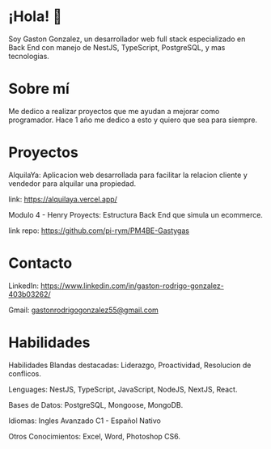 # ¡Hola! 👋
Soy Gaston Gonzalez, un desarrollador web full stack especializado en Back End con manejo de NestJS, TypeScript, PostgreSQL, y mas tecnologias.

# Sobre mí
Me dedico a realizar proyectos que me ayudan a mejorar como programador. Hace 1 año me dedico a esto y quiero que sea para siempre.

# Proyectos
 AlquilaYa: Aplicacion web desarrollada para facilitar la relacion cliente y vendedor para alquilar una propiedad.
 
  link: https://alquilaya.vercel.app/

  Modulo 4 - Henry Proyects: Estructura Back End que simula un ecommerce.
  
  link repo: https://github.com/pi-rym/PM4BE-Gastygas 

# Contacto
LinkedIn: https://www.linkedin.com/in/gaston-rodrigo-gonzalez-403b03262/

Gmail: gastonrodrigogonzalez55@gmail.com

# Habilidades

  Habilidades Blandas destacadas: Liderazgo, Proactividad, Resolucion de conflicos.
  
  Lenguages: NestJS, TypeScript, JavaScript, NodeJS, NextJS, React.
  
  Bases de Datos: PostgreSQL, Mongoose, MongoDB.
  
  Idiomas: Ingles Avanzado C1 - Español Nativo
  
  Otros Conocimientos: Excel, Word, Photoshop CS6.





